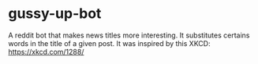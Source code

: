 # gussy-up-bot
A reddit bot that makes news titles more interesting.
It substitutes certains words in the title of a given post.
It was inspired by this XKCD: https://xkcd.com/1288/

